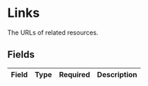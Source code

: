 # Links

The URLs of related resources.


## Fields

| Field       | Type        | Required    | Description |
| ----------- | ----------- | ----------- | ----------- |